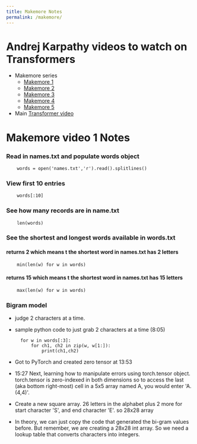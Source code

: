 ```yaml
---
title: Makemore Notes
permalink: /makemore/
---
```


# Andrej Karpathy videos to watch on Transformers
* Makemore series
	* [Makemore 1](https://www.youtube.com/watch?v=PaCmpygFfXo&)
	* [Makemore 2](https://www.youtube.com/watch?v=TCH_1BHY58I)
	* [Makemore 3](https://www.youtube.com/watch?v=P6sfmUTpUmc)
	* [Makemore 4](https://www.youtube.com/watch?v=q8SA3rM6ckI)
	* [Makemore 5](https://www.youtube.com/watch?v=t3YJ5hKiMQ0)
* Main [Transformer video](https://www.youtube.com/watch?v=kCc8FmEb1nY&)


# Makemore video 1 Notes


### Read in names.txt and populate words object
		words = open('names.txt','r').read().splitlines()

### View first 10 entries
		words[:10]

### See how many records are in name.txt
		len(words)

### See the shortest and longest words available in words.txt
#### returns 2 which means t the shortest word in names.txt has 2 letters
		min(len(w) for w in words) 
#### returns 15 which means t the shortest word in names.txt has 15 letters
		max(len(w) for w in words) 


### Bigram model
* judge 2 characters at a time.
* sample python code to just grab 2 characters at a time (8:05)
 
		for w in words[:3]:
			for ch1, ch2 in zip(w, w[1:]):
				print(ch1,ch2)

* Got to PyTorch and created zero tensor at 13:53
* 15:27 Next, learning how to manipulate errors using torch.tensor object. torch.tensor is zero-indexed in both dimensions so to access the last (aka bottom right-most) cell in a 5x5 array named A, you would enter 'A.(4,4)'.
* Create a new square array. 26 letters in the alphabet plus 2 more for start character 'S', and end character 'E'. so 28x28 array
* In theory, we can just copy the code that generated the bi-gram values before. But remember, we are creating a 28x28 int array. So we need a lookup table that converts characters into integers.
